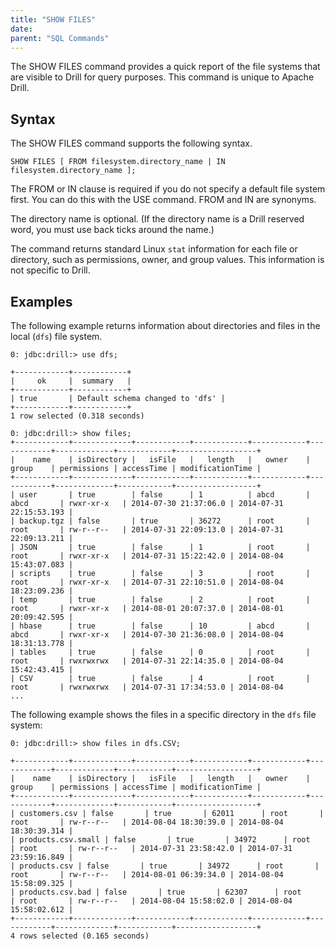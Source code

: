 ```yaml
---
title: "SHOW FILES"
date:  
parent: "SQL Commands"
---
```

The SHOW FILES command provides a quick report of the file systems that are
visible to Drill for query purposes. This command is unique to Apache Drill.

## Syntax

The SHOW FILES command supports the following syntax.

    SHOW FILES [ FROM filesystem.directory_name | IN filesystem.directory_name ];

The FROM or IN clause is required if you do not specify a default file system
first. You can do this with the USE command. FROM and IN are synonyms.

The directory name is optional. (If the directory name is a Drill reserved
word, you must use back ticks around the name.)

The command returns standard Linux `stat` information for each file or
directory, such as permissions, owner, and group values. This information is
not specific to Drill.

## Examples

The following example returns information about directories and files in the
local (`dfs`) file system.

	0: jdbc:drill:> use dfs;
	 
	+------------+------------+
	|     ok     |  summary   |
	+------------+------------+
	| true       | Default schema changed to 'dfs' |
	+------------+------------+
	1 row selected (0.318 seconds)
	 
	0: jdbc:drill:> show files;
	+------------+-------------+------------+------------+------------+------------+-------------+------------+------------------+
	|    name    | isDirectory |   isFile   |   length   |   owner    |   group    | permissions | accessTime | modificationTime |
	+------------+-------------+------------+------------+------------+------------+-------------+------------+------------------+
	| user       | true        | false      | 1          | abcd       | abcd       | rwxr-xr-x   | 2014-07-30 21:37:06.0 | 2014-07-31 22:15:53.193 |
	| backup.tgz | false       | true       | 36272      | root       | root       | rw-r--r--   | 2014-07-31 22:09:13.0 | 2014-07-31 22:09:13.211 |
	| JSON       | true        | false      | 1          | root       | root       | rwxr-xr-x   | 2014-07-31 15:22:42.0 | 2014-08-04 15:43:07.083 |
	| scripts    | true        | false      | 3          | root       | root       | rwxr-xr-x   | 2014-07-31 22:10:51.0 | 2014-08-04 18:23:09.236 |
	| temp       | true        | false      | 2          | root       | root       | rwxr-xr-x   | 2014-08-01 20:07:37.0 | 2014-08-01 20:09:42.595 |
	| hbase      | true        | false      | 10         | abcd       | abcd       | rwxr-xr-x   | 2014-07-30 21:36:08.0 | 2014-08-04 18:31:13.778 |
	| tables     | true        | false      | 0          | root       | root       | rwxrwxrwx   | 2014-07-31 22:14:35.0 | 2014-08-04 15:42:43.415 |
	| CSV        | true        | false      | 4          | root       | root       | rwxrwxrwx   | 2014-07-31 17:34:53.0 | 2014-08-04
	...

The following example shows the files in a specific directory in the `dfs`
file system:

	0: jdbc:drill:> show files in dfs.CSV;
	 
	+------------+-------------+------------+------------+------------+------------+-------------+------------+------------------+
	|    name    | isDirectory |   isFile   |   length   |   owner    |   group    | permissions | accessTime | modificationTime |
	+------------+-------------+------------+------------+------------+------------+-------------+------------+------------------+
	| customers.csv | false       | true       | 62011      | root       | root       | rw-r--r--   | 2014-08-04 18:30:39.0 | 2014-08-04 18:30:39.314 |
	| products.csv.small | false       | true       | 34972      | root       | root       | rw-r--r--   | 2014-07-31 23:58:42.0 | 2014-07-31 23:59:16.849 |
	| products.csv | false       | true       | 34972      | root       | root       | rw-r--r--   | 2014-08-01 06:39:34.0 | 2014-08-04 15:58:09.325 |
	| products.csv.bad | false       | true       | 62307      | root       | root       | rw-r--r--   | 2014-08-04 15:58:02.0 | 2014-08-04 15:58:02.612 |
	+------------+-------------+------------+------------+------------+------------+-------------+------------+------------------+
	4 rows selected (0.165 seconds)
